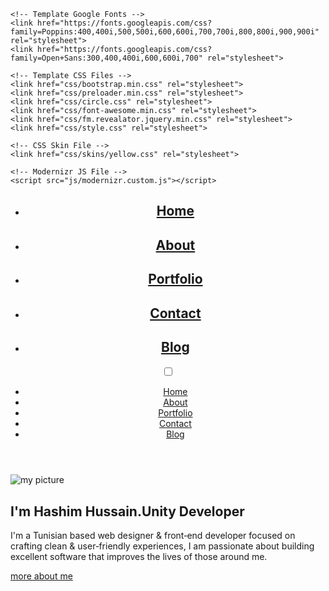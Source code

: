 <!DOCTYPE html>
<html lang="en">

<head>
    <meta charset="utf-8">
    <title>Tunis - Personal Portfolio</title>
    <meta name="viewport" content="width=device-width, initial-scale=1">

    <!-- Template Google Fonts -->
    <link href="https://fonts.googleapis.com/css?family=Poppins:400,400i,500,500i,600,600i,700,700i,800,800i,900,900i" rel="stylesheet">
    <link href="https://fonts.googleapis.com/css?family=Open+Sans:300,400,400i,600,600i,700" rel="stylesheet">

    <!-- Template CSS Files -->
    <link href="css/bootstrap.min.css" rel="stylesheet">
    <link href="css/preloader.min.css" rel="stylesheet">
    <link href="css/circle.css" rel="stylesheet">
    <link href="css/font-awesome.min.css" rel="stylesheet">
    <link href="css/fm.revealator.jquery.min.css" rel="stylesheet">
    <link href="css/style.css" rel="stylesheet">

    <!-- CSS Skin File -->
    <link href="css/skins/yellow.css" rel="stylesheet">

    <!-- Modernizr JS File -->
    <script src="js/modernizr.custom.js"></script>
</head>

<body class="home">
<!-- Header Starts -->
<header class="header" id="navbar-collapse-toggle">
    <!-- Fixed Navigation Starts -->
    <ul class="icon-menu d-none d-lg-block revealator-slideup revealator-once revealator-delay1">
        <li class="icon-box active">
            <i class="fa fa-home"></i>
            <a href="index.html">
                <h2>Home</h2>
            </a>
        </li>
        <li class="icon-box">
            <i class="fa fa-user"></i>
            <a href="about.html">
                <h2>About</h2>
            </a>
        </li>
        <li class="icon-box">
            <i class="fa fa-briefcase"></i>
            <a href="portfolio.html">
                <h2>Portfolio</h2>
            </a>
        </li>
        <li class="icon-box">
            <i class="fa fa-envelope-open"></i>
            <a href="contact.html">
                <h2>Contact</h2>
            </a>
        </li>
        <li class="icon-box">
            <i class="fa fa-comments"></i>
            <a href="blog.html">
                <h2>Blog</h2>
            </a>
        </li>
    </ul>
    <!-- Fixed Navigation Ends -->
    <!-- Mobile Menu Starts -->
    <nav role="navigation" class="d-block d-lg-none">
        <div id="menuToggle">
            <input type="checkbox" />
            <span></span>
            <span></span>
            <span></span>
            <ul class="list-unstyled" id="menu">
                <li class="active"><a href="index.html"><i class="fa fa-home"></i><span>Home</span></a></li>
                <li><a href="about.html"><i class="fa fa-user"></i><span>About</span></a></li>
                <li><a href="portfolio.html"><i class="fa fa-folder-open"></i><span>Portfolio</span></a></li>
                <li><a href="contact.html"><i class="fa fa-envelope-open"></i><span>Contact</span></a></li>
                <li><a href="blog.html"><i class="fa fa-comments"></i><span>Blog</span></a></li>
            </ul>
        </div>
    </nav>
    <!-- Mobile Menu Ends -->
</header>
<!-- Header Ends -->
<!-- Main Content Starts -->
<section class="container-fluid main-container container-home p-0 revealator-slideup revealator-once revealator-delay1">
    <div class="color-block d-none d-lg-block"></div>
    <div class="row home-details-container align-items-center">
        <div class="col-lg-4 bg position-fixed d-none d-lg-block"></div>
        <div class="col-12 col-lg-8 offset-lg-4 home-details text-left text-sm-center text-lg-left">
            <div>
                <img src="http://via.placeholder.com/300x300.jpg" class="img-fluid main-img-mobile d-none d-sm-block d-lg-none" alt="my picture" />
                <h1 class="text-uppercase poppins-font">I'm Hashim Hussain.<span>Unity Developer</span></h1>
                <p class="open-sans-font">I'm a Tunisian based web designer & front‑end developer focused on crafting clean & user‑friendly experiences, I am passionate about building excellent software that improves the lives of those around me.</p>
                <a class="button" href="about.html">
                    <span class="button-text">more about me</span>
                    <span class="button-icon fa fa-arrow-right"></span>
                </a>
            </div>
        </div>
    </div>
</section>
<!-- Main Content Ends -->

<!-- Template JS Files -->
<script src="js/jquery-3.5.0.min.js"></script>
<script src="js/preloader.min.js"></script>
<script src="js/fm.revealator.jquery.min.js"></script>
<script src="js/imagesloaded.pkgd.min.js"></script>
<script src="js/masonry.pkgd.min.js"></script>
<script src="js/classie.js"></script>
<script src="js/cbpGridGallery.js"></script>
<script src="js/jquery.hoverdir.js"></script>
<script src="js/popper.min.js"></script>
<script src="js/bootstrap.js"></script>
<script src="js/custom.js"></script>

</body>

</html>
